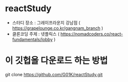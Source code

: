 # reactStudy

- 스터디 장소 : 그레이프라운지 강남점 ( https://grapelounge.co.kr/gangnam_branch )
- 클론코딩 주제 : 넷플릭스 ( https://nomadcoders.co/react-fundamentals/lobby )

# 이 깃헙을 다운로드 하는 방법

git clone https://github.com/G01K/reactStudy.git
